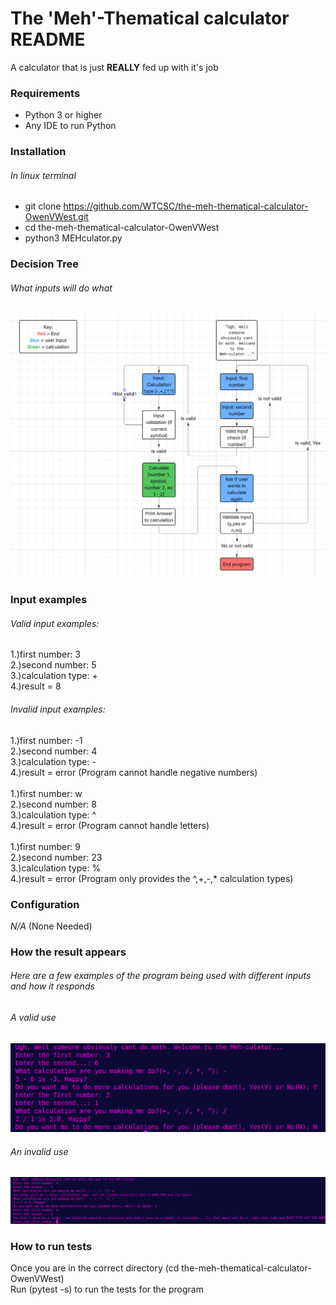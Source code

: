 # The 'Meh'-Thematical calculator README
A calculator that is just **REALLY** fed up with it's job
### Requirements
- Python 3 or higher
- Any IDE to run Python
### Installation
###### In linux terminal  
- git clone https://github.com/WTCSC/the-meh-thematical-calculator-OwenVWest.git
- cd the-meh-thematical-calculator-OwenVWest
- python3 MEHculator.py
### Decision Tree
###### What inputs will do what
![Decision Tree](Decisiontree.jpg)
### Input examples
###### Valid input examples:  
1.)first number: 3  
2.)second number: 5  
3.)calculation type: +  
4.)result = 8  
###### Invalid input examples:
1.)first number: -1  
2.)second number: 4  
3.)calculation type: -  
4.)result = error (Program cannot handle negative numbers)  
<br>
1.)first number: w  
2.)second number: 8  
3.)calculation type: ^  
4.)result = error (Program cannot handle letters)
<br>
<br>
1.)first number: 9  
2.)second number: 23  
3.)calculation type: %  
4.)result = error (Program only provides the ^,+,-,* calculation types)
<br>
### Configuration
_N/A_ (None Needed)
### How the result appears
###### Here are a few examples of the program being used with different inputs and how it responds
###### A valid use
![ValidCalc](validcalc.jpg)
###### An invalid use
![InvalidCalc](invalidcalc.jpg)
### How to run tests
Once you are in the correct directory (cd the-meh-thematical-calculator-OwenVWest)  
Run (pytest -s) to run the tests for the program
